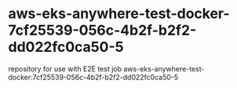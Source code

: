 # aws-eks-anywhere-test-docker-7cf25539-056c-4b2f-b2f2-dd022fc0ca50-5
repository for use with E2E test job aws-eks-anywhere-test-docker:7cf25539-056c-4b2f-b2f2-dd022fc0ca50-5
